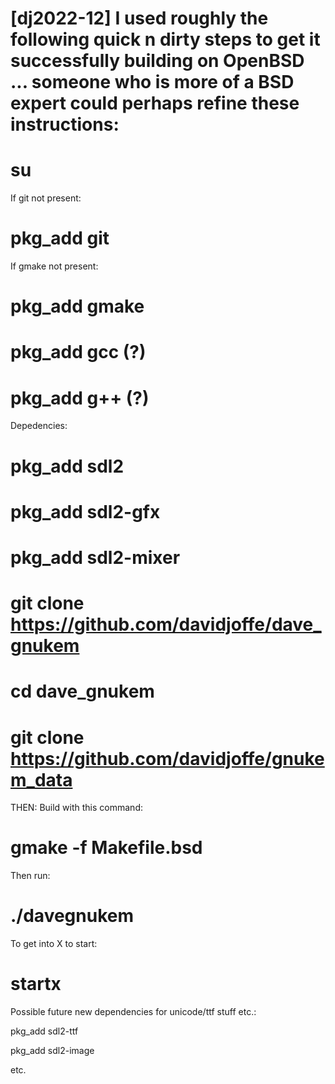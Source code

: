 
# [dj2022-12] I used roughly the following quick n dirty steps to get it successfully building on OpenBSD ... someone who is more of a BSD expert could perhaps refine these instructions:

# su

If git not present:

# pkg_add git

If gmake not present:

# pkg_add gmake

# pkg_add gcc (?)

# pkg_add g++ (?)


Depedencies:

# pkg_add sdl2

# pkg_add sdl2-gfx

# pkg_add sdl2-mixer



# git clone https://github.com/davidjoffe/dave_gnukem

# cd dave_gnukem

# git clone https://github.com/davidjoffe/gnukem_data 

THEN: Build with this command:

# gmake -f Makefile.bsd

Then run:

# ./davegnukem

To get into X to start:

# startx


Possible future new dependencies for unicode/ttf stuff etc.:

pkg_add sdl2-ttf

pkg_add sdl2-image

etc.

